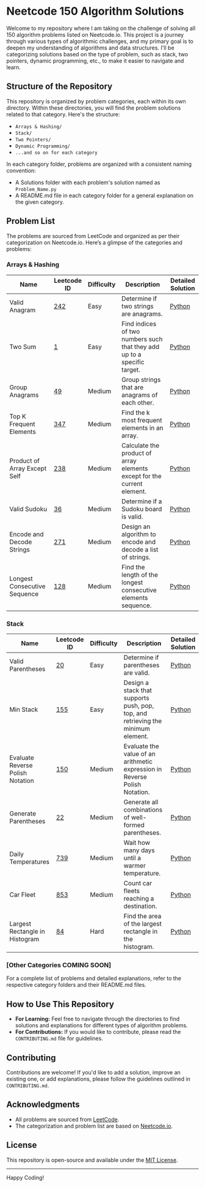 # Neetcode 150 Algorithm Solutions

Welcome to my repository where I am taking on the challenge of solving all 150 algorithm problems listed on Neetcode.io. This project is a journey through various types of algorithmic challenges, and my primary goal is to deepen my understanding of algorithms and data structures. I'll be categorizing solutions based on the type of problem, such as stack, two pointers, dynamic programming, etc., to make it easier to navigate and learn.

## Structure of the Repository

This repository is organized by problem categories, each within its own directory. Within these directories, you will find the problem solutions related to that category. Here's the structure:

- `Arrays & Hashing/`
- `Stack/`
- `Two Pointers/`
- `Dynamic Programming/`
- `...and so on for each category`

In each category folder, problems are organized with a consistent naming convention:

- A Solutions folder with each problem's solution named as `Problem_Name.py`
- A README.md file in each category folder for a general explanation on the given category.

## Problem List

The problems are sourced from LeetCode and organized as per their categorization on Neetcode.io. Here’s a glimpse of the categories and problems:

### Arrays & Hashing

|Name|Leetcode ID|Difficulty|Description|Detailed Solution|
|---|---|---|---|---|
|Valid Anagram|[242](https://leetcode.com/problems/valid-anagram/description/)|Easy|Determine if two strings are anagrams.|[Python](/Arrays%20%26%20Hashing/Solutions/Valid%20Anagram.py)|
|Two Sum|[1](https://leetcode.com/problems/two-sum/description/)|Easy|Find indices of two numbers such that they add up to a specific target.|[Python](/Arrays%20%26%20Hashing/Solutions/Two%20Sum.py)|
|Group Anagrams|[49](https://leetcode.com/problems/group-anagrams/description/)|Medium|Group strings that are anagrams of each other.|[Python](/Arrays%20%26%20Hashing/Solutions/Group%20Anagrams.py)|
|Top K Frequent Elements|[347](https://leetcode.com/problems/top-k-frequent-elements/description/)|Medium|Find the k most frequent elements in an array.|[Python](/Arrays%20%26%20Hashing/Solutions/Top%20K%20Frequent%20Elements.py)|
|Product of Array Except Self|[238](https://leetcode.com/problems/product-of-array-except-self/description/)|Medium|Calculate the product of array elements except for the current element.|[Python](/Arrays%20%26%20Hashing/Solutions/Product%20of%20Array%20Except%20Self.py)|
|Valid Sudoku|[36](https://leetcode.com/problems/valid-sudoku/description/)|Medium|Determine if a Sudoku board is valid.|[Python](/Arrays%20%26%20Hashing/Solutions/Valid%20Sudoku.py)|
|Encode and Decode Strings|[271](https://leetcode.com/problems/encode-and-decode-strings/description/)|Medium|Design an algorithm to encode and decode a list of strings.|[Python](/Arrays%20%26%20Hashing/Solutions/Encode%20and%20Decode%20Strings.py)|
|Longest Consecutive Sequence|[128](https://leetcode.com/problems/longest-consecutive-sequence/description/)|Medium|Find the length of the longest consecutive elements sequence.|[Python](/Arrays%20%26%20Hashing/Solutions/Longest%20Consecutive%20Sequence.py)|

### Stack

|Name|Leetcode ID|Difficulty|Description|Detailed Solution|
|---|---|---|---|---|
|Valid Parentheses|[20](https://leetcode.com/problems/valid-parentheses/description/)|Easy|Determine if parentheses are valid.|[Python](/Stack/Solutions/Valid%20Parentheses.py)|
|Min Stack|[155](https://leetcode.com/problems/min-stack/description/)|Easy|Design a stack that supports push, pop, top, and retrieving the minimum element.|[Python](/Stack/Solutions/Min%20Stack.py)|
|Evaluate Reverse Polish Notation|[150](https://leetcode.com/problems/evaluate-reverse-polish-notation/description/)|Medium|Evaluate the value of an arithmetic expression in Reverse Polish Notation.|[Python](/Stack/Solutions/Evaluate%20Reverse%20Polish%20Notation.py)|
|Generate Parentheses|[22](https://leetcode.com/problems/generate-parentheses/description/)|Medium|Generate all combinations of well-formed parentheses.|[Python](/Stack/Solutions/Generate%20Parentheses.py)|
|Daily Temperatures|[739](https://leetcode.com/problems/daily-temperatures/description/)|Medium|Wait how many days until a warmer temperature.|[Python](/Stack/Solutions/Daily%20Temperatures.py)|
|Car Fleet|[853](https://leetcode.com/problems/car-fleet/description/)|Medium|Count car fleets reaching a destination.|[Python](/Stack/Solutions/Car%20Fleet.py)|
|Largest Rectangle in Histogram|[84](https://leetcode.com/problems/largest-rectangle-in-histogram/description/)|Hard|Find the area of the largest rectangle in the histogram.|[Python](/Stack/Solutions/Largest%20Rectangle%20In%20Histogram.py)|


### [Other Categories COMING SOON]

For a complete list of problems and detailed explanations, refer to the respective category folders and their README.md files.


## How to Use This Repository

- **For Learning:** Feel free to navigate through the directories to find solutions and explanations for different types of algorithm problems.
- **For Contributions:** If you would like to contribute, please read the `CONTRIBUTING.md` file for guidelines.

## Contributing

Contributions are welcome! If you'd like to add a solution, improve an existing one, or add explanations, please follow the guidelines outlined in `CONTRIBUTING.md`.

## Acknowledgments

- All problems are sourced from [LeetCode](https://leetcode.com/).
- The categorization and problem list are based on [Neetcode.io](https://neetcode.io/).

## License

This repository is open-source and available under the [MIT License](LICENSE.md).

---

Happy Coding!
